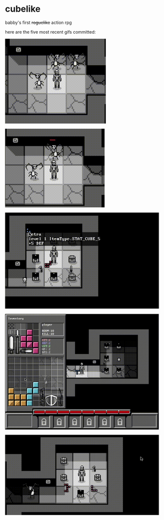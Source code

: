 # cubelike
babby's first ~~roguelike~~ action rpg 

here are the five most recent gifs committed:

![105_attack_animation.gif](gifs/105_attack_animation.gif?raw=true "105_attack_animation")

![104_kill_enemies_get_loot.gif](gifs/104_kill_enemies_get_loot.gif?raw=true "104_kill_enemies_get_loot")

![103_new_tooltips.gif](gifs/103_new_tooltips.gif?raw=true "103_new_tooltips")

![102_weapons_with_inventory.gif](gifs/102_weapons_with_inventory.gif?raw=true "102_weapons_with_inventory")

![101_weapon_entities.gif](gifs/101_weapon_entities.gif?raw=true "101_weapon_entities")

